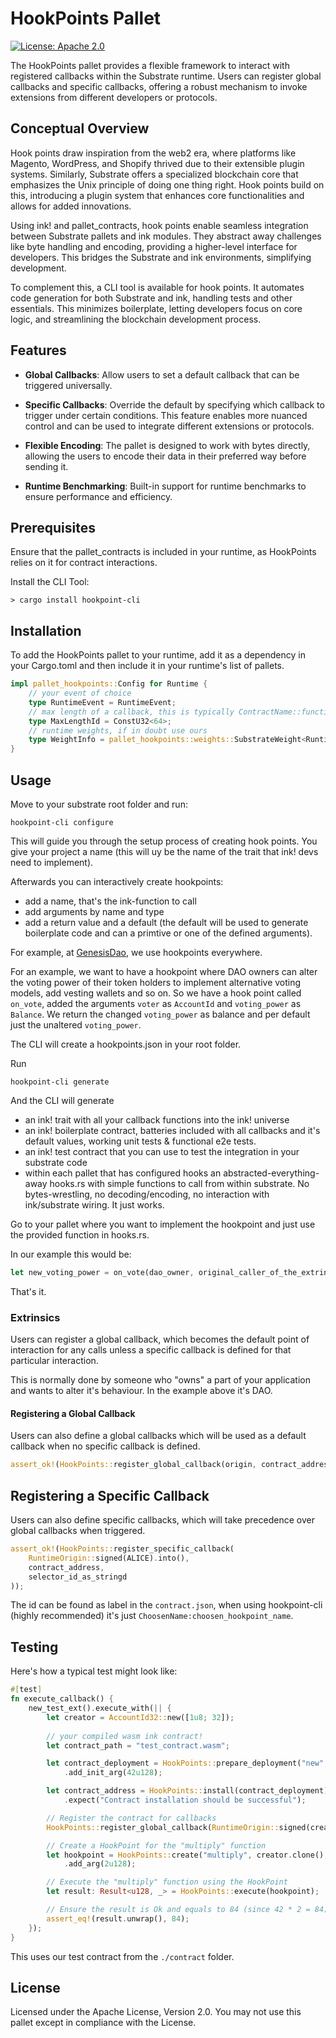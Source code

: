 # HookPoints Pallet

[![License: Apache 2.0](https://img.shields.io/badge/License-Apache%202.0-yellow.svg)](https://www.apache.org/licenses/LICENSE-2.0)

The HookPoints pallet provides a flexible framework to interact with registered callbacks within the Substrate runtime. Users can register global callbacks and specific callbacks, offering a robust mechanism to invoke extensions from different developers or protocols.

## Conceptual Overview
Hook points draw inspiration from the web2 era, where platforms like Magento, WordPress, and Shopify thrived due to their extensible plugin systems. Similarly, Substrate offers a specialized blockchain core that emphasizes the Unix principle of doing one thing right. Hook points build on this, introducing a plugin system that enhances core functionalities and allows for added innovations.

Using ink! and pallet_contracts, hook points enable seamless integration between Substrate pallets and ink modules. They abstract away challenges like byte handling and encoding, providing a higher-level interface for developers. This bridges the Substrate and ink environments, simplifying development.

To complement this, a CLI tool is available for hook points. It automates code generation for both Substrate and ink, handling tests and other essentials. This minimizes boilerplate, letting developers focus on core logic, and streamlining the blockchain development process.

## Features

- **Global Callbacks**: Allow users to set a default callback that can be triggered universally.
  
- **Specific Callbacks**: Override the default by specifying which callback to trigger under certain conditions. This feature enables more nuanced control and can be used to integrate different extensions or protocols.

- **Flexible Encoding**: The pallet is designed to work with bytes directly, allowing the users to encode their data in their preferred way before sending it.

- **Runtime Benchmarking**: Built-in support for runtime benchmarks to ensure performance and efficiency.

## Prerequisites
Ensure that the pallet_contracts is included in your runtime, as HookPoints relies on it for contract interactions.

Install the CLI Tool:

```shell
> cargo install hookpoint-cli
```

## Installation
To add the HookPoints pallet to your runtime, add it as a dependency in your Cargo.toml and then include it in your runtime's list of pallets.

```rust
impl pallet_hookpoints::Config for Runtime { 
    // your event of choice 
    type RuntimeEvent = RuntimeEvent;
    // max length of a callback, this is typically ContractName::function_name 
    type MaxLengthId = ConstU32<64>;
    // runtime weights, if in doubt use ours 
    type WeightInfo = pallet_hookpoints::weights::SubstrateWeight<Runtime>;
}
```

## Usage
Move to your substrate root folder and run:

```shell
hookpoint-cli configure
```

This will guide you through the setup process of creating hook points. You give your project a name (this will uy be the name of the trait that ink! devs need to implement).

Afterwards you can interactively create hookpoints:

- add a name, that's the ink-function to call
- add arguments by name and type
- add a return value and a default (the default will be used to generate boilerplate code and can a primtive or one of the defined arguments).

For example, at [GenesisDao](https://github.com/deep-ink-ventures/genesis-dao-node), we use hookpoints everywhere.

For an example, we want to have a hookpoint where DAO owners can alter the voting power of their token holders to implement alternative voting models, add vesting wallets and so on.
So we have a hook point called `on_vote`, added the arguments `voter` as `AccountId` and `voting_power` as `Balance`. We return the changed `voting_power` as balance and per default just the unaltered `voting_power`.

The CLI will create a hookpoints.json in your root folder.

Run

```shell
hookpoint-cli generate
```

And the CLI will generate

- an ink! trait with all your callback functions into the ink! universe
- an ink! boilerplate contract, batteries included with all callbacks and it's default values, working unit tests & functional e2e tests.
- an ink! test contract that you can use to test the integration in your substrate code
- within each pallet that has configured hooks an abstracted-everything-away hooks.rs with simple functions to call from within substrate. No bytes-wrestling, no decoding/encoding, no interaction with ink/substrate wiring. It just works.

Go to your pallet where you want to implement the hookpoint and just use the provided function in hooks.rs.

In our example this would be:

```rust
let new_voting_power = on_vote(dao_owner, original_caller_of_the_extrinsic, voter, voting_power);
```

That's it.

### Extrinsics 

Users can register a global callback, which becomes the default point of interaction for any calls unless a specific callback is defined for that particular interaction.

This is normally done by someone who "owns" a part of your application and wants to alter it's behaviour. In the example above it's DAO.

#### Registering a Global Callback
Users can also define a global callbacks which will be used as a default callback when no specific callback is defined.

```rust
assert_ok!(HookPoints::register_global_callback(origin, contract_address));
```

## Registering a Specific Callback
Users can also define specific callbacks, which will take precedence over global callbacks when triggered.

```rust
assert_ok!(HookPoints::register_specific_callback(
    RuntimeOrigin::signed(ALICE).into(),
    contract_address,
    selector_id_as_stringd
));
```

The id can be found as label in the `contract.json`, when using hookpoint-cli (highly recommended) it's just `ChoosenName:choosen_hookpoint_name`.

## Testing
Here's how a typical test might look like:

```rust
#[test]
fn execute_callback() {
    new_test_ext().execute_with(|| {
        let creator = AccountId32::new([1u8; 32]);
        
        // your compiled wasm ink contract!
        let contract_path = "test_contract.wasm";

        let contract_deployment = HookPoints::prepare_deployment("new", creator.clone(), std::fs::read(contract_path).unwrap(), vec![])
            .add_init_arg(42u128);

        let contract_address = HookPoints::install(contract_deployment)
            .expect("Contract installation should be successful");

        // Register the contract for callbacks
        HookPoints::register_global_callback(RuntimeOrigin::signed(creator.clone()), contract_address.clone()).unwrap();

        // Create a HookPoint for the "multiply" function
        let hookpoint = HookPoints::create("multiply", creator.clone(), creator.clone())
            .add_arg(2u128);

        // Execute the "multiply" function using the HookPoint
        let result: Result<u128, _> = HookPoints::execute(hookpoint);

        // Ensure the result is Ok and equals to 84 (since 42 * 2 = 84)
        assert_eq!(result.unwrap(), 84);
    });
}
```

This uses our test contract from the `./contract` folder.

## License
Licensed under the Apache License, Version 2.0. You may not use this pallet except in compliance with the License.